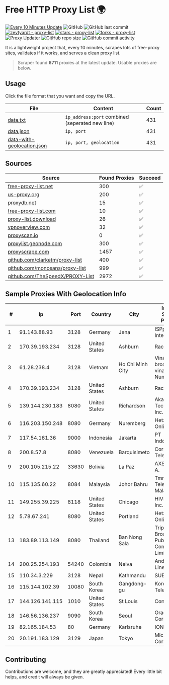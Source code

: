 
# Free HTTP Proxy List 🌍

[![Every 10 Minutes Update](https://github.com/mertguvencli/http-proxy-list/actions/workflows/main.yml/badge.svg?branch=main)](https://github.com/mertguvencli/http-proxy-list/actions/workflows/main.yml)
![GitHub](https://img.shields.io/github/license/mertguvencli/http-proxy-list)
![GitHub last commit](https://img.shields.io/github/last-commit/mertguvencli/http-proxy-list)
[![zevtyardt - proxy-list](https://img.shields.io/static/v1?label=zevtyardt&message=proxy-list&color=blue&logo=github)](https://github.com/zevtyardt/proxy-list "Go to GitHub repo")
[![stars - proxy-list](https://img.shields.io/github/stars/zevtyardt/proxy-list?style=social)](https://github.com/zevtyardt/proxy-list)
[![forks - proxy-list](https://img.shields.io/github/forks/zevtyardt/proxy-list?style=social)](https://github.com/zevtyardt/proxy-list)
[![Proxy Updater](https://github.com/zevtyardt/proxy-list/workflows/Proxy%20Updater/badge.svg)](https://github.com/zevtyardt/proxy-list/actions?query=workflow:"Proxy+Updater")
![GitHub repo size](https://img.shields.io/github/repo-size/zevtyardt/proxy-list)
[![GitHub commit activity](https://img.shields.io/github/commit-activity/m/zevtyardt/proxy-list?logo=commits)](https://github.com/zevtyardt/proxy-list/commits/main)

It is a lightweight project that, every 10 minutes, scrapes lots of free-proxy sites, validates if it works, and serves a clean proxy list.

> Scraper found **6711** proxies at the latest update. Usable proxies are below.

## Usage

Click the file format that you want and copy the URL.

|File|Content|Count|
|----|-------|-----|
|[data.txt](https://raw.githubusercontent.com/mertguvencli/http-proxy-list/main/proxy-list/data.txt)|`ip_address:port` combined (seperated new line)|431|
|[data.json](https://raw.githubusercontent.com/mertguvencli/http-proxy-list/main/proxy-list/data.json)|`ip, port`|431|
|[data-with-geolocation.json](https://raw.githubusercontent.com/mertguvencli/http-proxy-list/main/proxy-list/data-with-geolocation.json)|`ip, port, geolocation`|431|

## Sources

|Source|Found Proxies|Succeed|
|------|-------------|-------|
|[free-proxy-list.net](https://free-proxy-list.net)|300|✅|
|[us-proxy.org](https://www.us-proxy.org)|200|✅|
|[proxydb.net](http://proxydb.net)|15|✅|
|[free-proxy-list.com](https://free-proxy-list.com/?page=&port=&type%5B%5D=http&type%5B%5D=https&up_time=0&search=Search)|10|✅|
|[proxy-list.download](https://www.proxy-list.download/HTTP)|26|✅|
|[vpnoverview.com](https://vpnoverview.com/privacy/anonymous-browsing/free-proxy-servers)|32|✅|
|[proxyscan.io](https://www.proxyscan.io)|0|✅|
|[proxylist.geonode.com](https://proxylist.geonode.com/api/proxy-list?limit=300&page=1&sort_by=lastChecked&sort_type=desc&protocols=http,https)|300|✅|
|[proxyscrape.com](https://api.proxyscrape.com/v2/?request=displayproxies&protocol=http&timeout=10000&country=all&ssl=all&anonymity=all)|1457|✅|
|[github.com/clarketm/proxy-list](https://raw.githubusercontent.com/clarketm/proxy-list/master/proxy-list-raw.txt)|400|✅|
|[github.com/monosans/proxy-list](https://raw.githubusercontent.com/monosans/proxy-list/main/proxies/http.txt)|999|✅|
|[github.com/TheSpeedX/PROXY-List](https://raw.githubusercontent.com/TheSpeedX/PROXY-List/master/http.txt)|2972|✅|


## Sample Proxies With Geolocation Info

|#|Ip|Port|Country|City|Internet Service Provider|
|-|--|----|-------|----|-------------------------|
|1|91.143.88.93|3128|Germany|Jena|ISPpro Internet KG|
|2|170.39.193.234|3128|United States|Ashburn|Rackdog, LLC|
|3|61.28.238.4|3128|Vietnam|Ho Chi Minh City|Vinadata broadcast via vinagame AS Number|
|4|170.39.193.234|3128|United States|Ashburn|Rackdog, LLC|
|5|139.144.230.183|8080|United States|Richardson|Akamai Technologies, Inc.|
|6|116.203.150.248|8080|Germany|Nuremberg|Hetzner Online GmbH|
|7|117.54.161.36|9000|Indonesia|Jakarta|PT IndoInternet|
|8|200.8.57.8|8080|Venezuela|Barquisimeto|Corporación Telemic C.A.|
|9|200.105.215.22|33630|Bolivia|La Paz|AXS Bolivia S. A.|
|10|115.135.60.22|8084|Malaysia|Johor Bahru|Tmnet, Telekom Malaysia Bhd.|
|11|149.255.39.225|8118|United States|Chicago|HIVELOCITY, Inc.|
|12|5.78.67.241|8080|United States|Portland|Hetzner Online GmbH|
|13|183.89.113.149|8080|Thailand|Ban Nong Sala|Triple T Broadband Public Company Limited|
|14|200.25.254.193|54240|Colombia|Neiva|Andinet ON Line|
|15|110.34.3.229|3128|Nepal|Kathmandu|SUBISU C7|
|16|115.144.102.39|10080|South Korea|Gangdong-gu|Korea Telecom|
|17|144.126.141.115|1010|United States|St Louis|Contabo Inc.|
|18|146.56.136.237|9090|South Korea|Seoul|Oracle Corporation|
|19|82.165.184.53|80|Germany|Karlsruhe|IONOS SE|
|20|20.191.183.129|3129|Japan|Tokyo|Microsoft Corporation|



## Contributing

Contributions are welcome, and they are greatly appreciated! Every
little bit helps, and credit will always be given.

